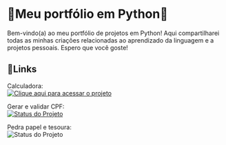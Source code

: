 # 🚀Meu portfólio em Python🚀

Bem-vindo(a) ao meu portfólio de projetos em Python! Aqui compartilharei todas as minhas criações relacionadas ao aprendizado da linguagem e a projetos pessoais. Espero que você goste!

## 📌Links
Calculadora:
<br>
[![Clique aqui para acessar o projeto](https://img.shields.io/badge/Projeto-Acessar%20aqui-blue)](https://github.com/DevJoaoAndrade/Python/tree/main/calculadora)

Gerar e validar CPF:
<br>
[![Status do Projeto](https://img.shields.io/badge/status-em%20andamento-yellow)](https://github.com/DevJoaoAndrade/Python/tree/main/gerar_e_validar_cpf)

Pedra papel e tesoura:
<br>
![Status do Projeto](https://img.shields.io/badge/status-em%20andamento-yellow)
